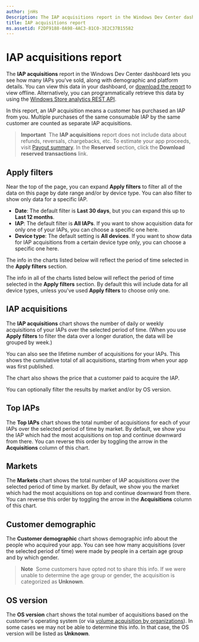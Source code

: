 ```yaml
---
author: jnHs
Description: The IAP acquisitions report in the Windows Dev Center dashboard lets you see how many IAPs you've sold, along with demographic and platform details.
title: IAP acquisitions report
ms.assetid: F2DF9188-0A98-4AC3-81C0-3E2C37B15582
---
```


# IAP acquisitions report


The **IAP acquisitions** report in the Windows Dev Center dashboard lets you see how many IAPs you've sold, along with demographic and platform details. You can view this data in your dashboard, or [download the report](download-analytic-reports.md) to view offline. Alternatively, you can programmatically retrieve this data by using the [Windows Store analytics REST API](../monetize/access-analytics-data-using-windows-store-services.md).

In this report, an IAP acquisition means a customer has purchased an IAP from you. Multiple purchases of the same consumable IAP by the same customer are counted as separate IAP acquisitions.

> **Important**  The **IAP acquisitions** report does not include data about refunds, reversals, chargebacks, etc. To estimate your app proceeds, visit [Payout summary](payout-summary.md). In the **Reserved** section, click the **Download reserved transactions** link.

## Apply filters


Near the top of the page, you can expand **Apply filters** to filter all of the data on this page by date range and/or by device type. You can also filter to show only data for a specific IAP.

-   **Date**: The default filter is **Last 30 days**, but you can expand this up to **Last 12 months**.
-   **IAP**: The default filter is **All IAPs**. If you want to show acquisition data for only one of your IAPs, you can choose a specific one here.
-   **Device type**: The default setting is **All devices**. If you want to show data for IAP acquisitions from a certain device type only, you can choose a specific one here.

The info in the charts listed below will reflect the period of time selected in the **Apply filters** section.

The info in all of the charts listed below will reflect the period of time selected in the **Apply filters** section. By default this will include data for all device types, unless you've used **Apply filters** to choose only one.

## IAP acquisitions


The **IAP acquisitions** chart shows the number of daily or weekly acquisitions of your IAPs over the selected period of time. (When you use **Apply filters** to filter the data over a longer duration, the data will be grouped by week.)

You can also see the lifetime number of acquisitions for your IAPs. This shows the cumulative total of all acquisitions, starting from when your app was first published.

The chart also shows the price that a customer paid to acquire the IAP.

You can optionally filter the results by market and/or by OS version.

## Top IAPs


The **Top IAPs** chart shows the total number of acquisitions for each of your IAPs over the selected period of time by market. By default, we show you the IAP which had the most acquisitions on top and continue downward from there. You can reverse this order by toggling the arrow in the **Acquisitions** column of this chart.

## Markets


The **Markets** chart shows the total number of IAP acquisitions over the selected period of time by market. By default, we show you the market which had the most acquisitions on top and continue downward from there. You can reverse this order by toggling the arrow in the **Acquisitions** column of this chart.

## Customer demographic


The **Customer demographic** chart shows demographic info about the people who acquired your app. You can see how many acquisitions (over the selected period of time) were made by people in a certain age group and by which gender.

> **Note**  Some customers have opted not to share this info. If we were unable to determine the age group or gender, the acquisition is categorized as **Unknown**.

## OS version


The **OS version** chart shows the total number of acquisitions based on the customer's operating system (or via [volume acquisition by organizations](organizational-licensing.md)). In some cases we may not be able to determine this info. In that case, the OS version will be listed as **Unknown**.

 

 
